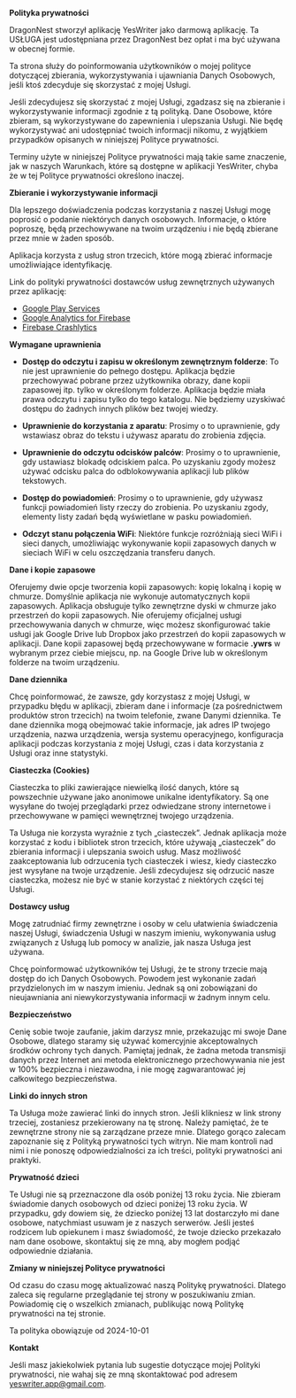 **Polityka prywatności**

DragonNest stworzył aplikację YesWriter jako darmową aplikację. Ta USŁUGA jest udostępniana przez DragonNest bez opłat i ma być używana w obecnej formie.

Ta strona służy do poinformowania użytkowników o mojej polityce dotyczącej zbierania, wykorzystywania i ujawniania Danych Osobowych, jeśli ktoś zdecyduje się skorzystać z mojej Usługi.

Jeśli zdecydujesz się skorzystać z mojej Usługi, zgadzasz się na zbieranie i wykorzystywanie informacji zgodnie z tą polityką. Dane Osobowe, które zbieram, są wykorzystywane do zapewnienia i ulepszania Usługi. Nie będę wykorzystywać ani udostępniać twoich informacji nikomu, z wyjątkiem przypadków opisanych w niniejszej Polityce prywatności.

Terminy użyte w niniejszej Polityce prywatności mają takie same znaczenie, jak w naszych Warunkach, które są dostępne w aplikacji YesWriter, chyba że w tej Polityce prywatności określono inaczej.

**Zbieranie i wykorzystywanie informacji**

Dla lepszego doświadczenia podczas korzystania z naszej Usługi mogę poprosić o podanie niektórych danych osobowych. Informacje, o które poproszę, będą przechowywane na twoim urządzeniu i nie będą zbierane przez mnie w żaden sposób.

Aplikacja korzysta z usług stron trzecich, które mogą zbierać informacje umożliwiające identyfikację.

Link do polityki prywatności dostawców usług zewnętrznych używanych przez aplikację:

*   [Google Play Services](https://www.google.com/policies/privacy/)
*   [Google Analytics for Firebase](https://firebase.google.com/policies/analytics)
*   [Firebase Crashlytics](https://firebase.google.com/support/privacy/)

**Wymagane uprawnienia**

- **Dostęp do odczytu i zapisu w określonym zewnętrznym folderze**: To nie jest uprawnienie do pełnego dostępu. Aplikacja będzie przechowywać pobrane przez użytkownika obrazy, dane kopii zapasowej itp. tylko w określonym folderze. Aplikacja będzie miała prawa odczytu i zapisu tylko do tego katalogu. Nie będziemy uzyskiwać dostępu do żadnych innych plików bez twojej wiedzy.

- **Uprawnienie do korzystania z aparatu**: Prosimy o to uprawnienie, gdy wstawiasz obraz do tekstu i używasz aparatu do zrobienia zdjęcia.

- **Uprawnienie do odczytu odcisków palców**: Prosimy o to uprawnienie, gdy ustawiasz blokadę odciskiem palca. Po uzyskaniu zgody możesz używać odcisku palca do odblokowywania aplikacji lub plików tekstowych.

- **Dostęp do powiadomień**: Prosimy o to uprawnienie, gdy używasz funkcji powiadomień listy rzeczy do zrobienia. Po uzyskaniu zgody, elementy listy zadań będą wyświetlane w pasku powiadomień.

- **Odczyt stanu połączenia WiFi**: Niektóre funkcje rozróżniają sieci WiFi i sieci danych, umożliwiając wykonywanie kopii zapasowych danych w sieciach WiFi w celu oszczędzania transferu danych.

**Dane i kopie zapasowe**

Oferujemy dwie opcje tworzenia kopii zapasowych: kopię lokalną i kopię w chmurze. Domyślnie aplikacja nie wykonuje automatycznych kopii zapasowych. Aplikacja obsługuje tylko zewnętrzne dyski w chmurze jako przestrzeń do kopii zapasowych. Nie oferujemy oficjalnej usługi przechowywania danych w chmurze, więc możesz skonfigurować takie usługi jak Google Drive lub Dropbox jako przestrzeń do kopii zapasowych w aplikacji. Dane kopii zapasowej będą przechowywane w formacie **.ywrs** w wybranym przez ciebie miejscu, np. na Google Drive lub w określonym folderze na twoim urządzeniu.

**Dane dziennika**

Chcę poinformować, że zawsze, gdy korzystasz z mojej Usługi, w przypadku błędu w aplikacji, zbieram dane i informacje (za pośrednictwem produktów stron trzecich) na twoim telefonie, zwane Danymi dziennika. Te dane dziennika mogą obejmować takie informacje, jak adres IP twojego urządzenia, nazwa urządzenia, wersja systemu operacyjnego, konfiguracja aplikacji podczas korzystania z mojej Usługi, czas i data korzystania z Usługi oraz inne statystyki.

**Ciasteczka (Cookies)**

Ciasteczka to pliki zawierające niewielką ilość danych, które są powszechnie używane jako anonimowe unikalne identyfikatory. Są one wysyłane do twojej przeglądarki przez odwiedzane strony internetowe i przechowywane w pamięci wewnętrznej twojego urządzenia.

Ta Usługa nie korzysta wyraźnie z tych „ciasteczek”. Jednak aplikacja może korzystać z kodu i bibliotek stron trzecich, które używają „ciasteczek” do zbierania informacji i ulepszania swoich usług. Masz możliwość zaakceptowania lub odrzucenia tych ciasteczek i wiesz, kiedy ciasteczko jest wysyłane na twoje urządzenie. Jeśli zdecydujesz się odrzucić nasze ciasteczka, możesz nie być w stanie korzystać z niektórych części tej Usługi.

**Dostawcy usług**

Mogę zatrudniać firmy zewnętrzne i osoby w celu ułatwienia świadczenia naszej Usługi, świadczenia Usługi w naszym imieniu, wykonywania usług związanych z Usługą lub pomocy w analizie, jak nasza Usługa jest używana.

Chcę poinformować użytkowników tej Usługi, że te strony trzecie mają dostęp do ich Danych Osobowych. Powodem jest wykonanie zadań przydzielonych im w naszym imieniu. Jednak są oni zobowiązani do nieujawniania ani niewykorzystywania informacji w żadnym innym celu.

**Bezpieczeństwo**

Cenię sobie twoje zaufanie, jakim darzysz mnie, przekazując mi swoje Dane Osobowe, dlatego staramy się używać komercyjnie akceptowalnych środków ochrony tych danych. Pamiętaj jednak, że żadna metoda transmisji danych przez Internet ani metoda elektronicznego przechowywania nie jest w 100% bezpieczna i niezawodna, i nie mogę zagwarantować jej całkowitego bezpieczeństwa.

**Linki do innych stron**

Ta Usługa może zawierać linki do innych stron. Jeśli klikniesz w link strony trzeciej, zostaniesz przekierowany na tę stronę. Należy pamiętać, że te zewnętrzne strony nie są zarządzane przeze mnie. Dlatego gorąco zalecam zapoznanie się z Polityką prywatności tych witryn. Nie mam kontroli nad nimi i nie ponoszę odpowiedzialności za ich treści, polityki prywatności ani praktyki.

**Prywatność dzieci**

Te Usługi nie są przeznaczone dla osób poniżej 13 roku życia. Nie zbieram świadomie danych osobowych od dzieci poniżej 13 roku życia. W przypadku, gdy dowiem się, że dziecko poniżej 13 lat dostarczyło mi dane osobowe, natychmiast usuwam je z naszych serwerów. Jeśli jesteś rodzicem lub opiekunem i masz świadomość, że twoje dziecko przekazało nam dane osobowe, skontaktuj się ze mną, aby mogłem podjąć odpowiednie działania.

**Zmiany w niniejszej Polityce prywatności**

Od czasu do czasu mogę aktualizować naszą Politykę prywatności. Dlatego zaleca się regularne przeglądanie tej strony w poszukiwaniu zmian. Powiadomię cię o wszelkich zmianach, publikując nową Politykę prywatności na tej stronie.

Ta polityka obowiązuje od 2024-10-01

**Kontakt**

Jeśli masz jakiekolwiek pytania lub sugestie dotyczące mojej Polityki prywatności, nie wahaj się ze mną skontaktować pod adresem yeswriter.app@gmail.com.
